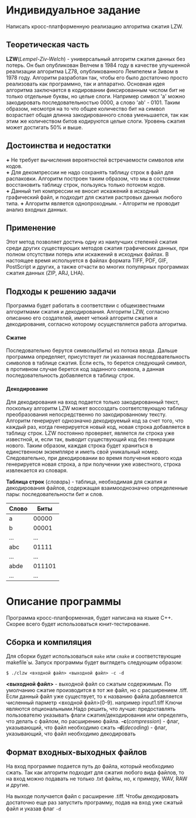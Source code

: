 # Индивидуальное задание
Написать кросс-платформенную реализацию алгоритма сжатия LZW.

## Теоретическая часть
**LZW**(*Lempel-Ziv-Welch*) - универсальный алгоритм сжатия данных без потерь. Он был опубликован Велчем в 1984 году в качестве улучшенной реализации алгоритма LZ78, опубликованного Лемпелем и Зивом в 1978 году. Алгоритм разработан так, чтобы его было достаточно просто реализовать как программно, так и аппаратно.
Основная идея алгоритма заключается в кодировании фиксированным числом бит не только отдельные буквы, но целые слоги. Например символ 'a' можно закодировать последовательностью 0000, а слово 'ab' - 0101.
Таким образом, несмотря на то что общее количество бит на символ возрастает общая длинна закодированного слова уменьшается, так как этим же количеством битов кодируются целые слоги.
Уровень сжатия может достигать 50% и выше.

##  Достоинства и недостатки

  
**+** Не требует вычисления вероятностей встречаемости символов или кодов.  
**+** Для декомпрессии не надо сохранять таблицу строк в файл для распаковки. Алгоритм построен таким образом, что мы в состоянии восстановить таблицу строк, пользуясь только потоком кодов.  
**+** Данный тип компрессии не вносит искажений в исходный графический файл, и подходит для сжатия растровых данных любого типа.
**+** Алгоритм является однопроходным.
**-** Алгоритм не проводит анализ входных данных.

## Применение
Этот метод позволяет достичь одну из наилучших степеней сжатия среди других существующих методов сжатия графических данных, при полном отсутствии потерь или искажений в исходных файлах. В настоящее время испольуется в файлах формата TIFF, PDF, GIF, PostScript и других, а также отчасти во многих популярных программах сжатия данных (ZIP, ARJ, LHA).

## Подходы к решению задачи
Программа будет работать в соответствии с общеизвестными алгоритмами сжатия и декодирования. Алгоритм LZW, согласно описанию его создателей, имеет четкий алгоритм сжатия и декодирования, согласно которому осуществляется работа алгоритма.
#### Сжатие
Последовательно берутся символы(биты) из потока ввода. Дальше программа определяет, присутствует ли указанная последовательность символов в таблице сжатия. Если есть, то берется следующий символ, в противном случае берется код заданного символа, а данная последовательность добавляется в таблицу строк.
#### Декодирование
Для декодирования на вход подается только закодированный текст, поскольку алгоритм LZW может воссоздать соответствующую таблицу преобразования непосредственно по закодированному тексту. Алгоритм генерирует однозначно декодируемый код за счет того, что каждый раз, когда генерируется новый код, новая строка добавляется в таблицу строк. LZW постоянно проверяет, является ли строка уже известной, и, если так, выводит существующий код без генерации нового. Таким образом, каждая строка будет храниться в единственном экземпляре и иметь свой уникальный номер. Следовательно, при декодировании во время получения нового кода генерируется новая строка, а при получении уже известного, строка извлекается из словаря.

**Таблица строк** (*словарь*) - таблица, необходимая для сжатия и декодирования файлов, содержащая взаимооднозначно определенные пары: последовательности бит и слов.

|      Слово     |Биты 
|----------------|-------|
|a		 |00000  |
|b		 |00001  |
|...		 |...    |
|abc		 |01111  |
|...		 |...    |
|abde		 |011101 |
|...		 |...    |

# Описание программы
Программа кросс-платформенная, будет написана на языке С++. Скорее всего будет использоваться юнит-тестирование.

## Сборка и компиляция
Для сборки будет использоваться ``make`` или ``cmake`` и соответствующие makefile`ы.
Запуск программы будет выглядеть следующим образом:

`$ ./clzw <входной файл> <выходной файл> -c -d`

**<выходной файл>** - выходной файл со сжатым содержимым. По умолчанию сжатие производится в тот же файл, но с расширением .tiff. Если данный файл уже существует, то к названию файла добавляется численный парметр <входной файл>(0-9). например input1.tiff
Ключи являются опциональными.Надо решить, что лучше: предоставлять пользователю указывать флаги сжатия/декодирования или определять, что делать с файлом, по расширению файла.
 **-c**(*compression*) - флаг, указывающий, что файл необходимо сжать
 **-d**(*decoding*) - флаг, указывающий, что файл необходимо декодировать
## Формат входных-выходных файлов
На вход программе подается путь до файла, который необходимо сжать. Так как алгоритм подходит для сжатия любого вида файлов, то на вход можно подавать не только .txt файлы, но, к примеру, WAV, RAW и другие.

На выходе получается файл с расширение .tiff. Чтобы декодировать достаточно еще раз запустить программу, подав на вход уже сжатый файл и указав флаг `-d`